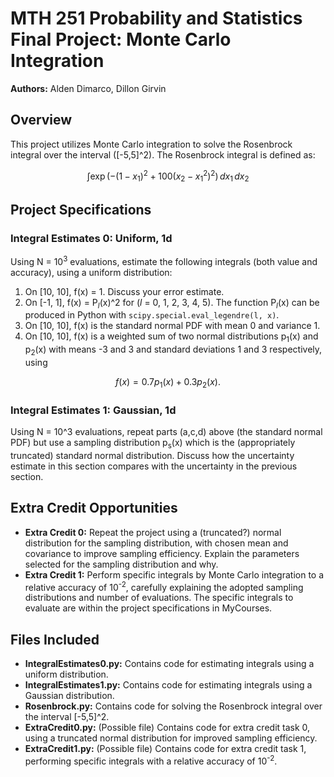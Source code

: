 # MTH 251 Probability and Statistics Final Project: Monte Carlo Integration
**Authors:** Alden Dimarco, Dillon Girvin

## Overview
This project utilizes Monte Carlo integration to solve the Rosenbrock integral over the interval \([-5,5]^2\). The Rosenbrock integral is defined as:

$$
\int \exp\left( -(1-x_1)^2 + 100(x_2 - x_1^2)^2 \right) \, dx_1 \, dx_2
$$



## Project Specifications
### Integral Estimates 0: Uniform, 1d
Using N = 10<sup>3</sup> evaluations, estimate the following integrals (both value and accuracy), using a uniform distribution:
1. On [10, 10], f(x) = 1. Discuss your error estimate.
2. On [-1, 1], f(x) = P<sub><i>l</i></sub>(x)^2 for \(<i>l</i> = 0, 1, 2, 3, 4, 5\). The function P<sub><i>l</i></sub>(x) can be produced in Python with `scipy.special.eval_legendre(l, x)`.
3. On [10, 10], f(x) is the standard normal PDF with mean 0 and variance 1.
4. On [10, 10], f(x) is a weighted sum of two normal distributions p<sub>1</sub>(x) and p<sub>2</sub>(x) with means -3 and 3 and standard deviations 1 and 3 respectively, using

$$
f(x) = 0.7p_1(x) + 0.3p_2(x).
$$

### Integral Estimates 1: Gaussian, 1d
Using N = 10^3 evaluations, repeat parts (a,c,d) above (the standard normal PDF) but use a sampling distribution p<sub>s</sub>(x) which is the (appropriately truncated) standard normal distribution. Discuss how the uncertainty estimate in this section compares with the uncertainty in the previous section.

## Extra Credit Opportunities
- **Extra Credit 0:** Repeat the project using a (truncated?) normal distribution for the sampling distribution, with chosen mean and covariance to improve sampling efficiency. Explain the parameters selected for the sampling distribution and why.
- **Extra Credit 1:** Perform specific integrals by Monte Carlo integration to a relative accuracy of 10<sup>-2</sup>, carefully explaining the adopted sampling distributions and number of evaluations. The specific integrals to evaluate are within the project specifications in MyCourses.

## Files Included
- **IntegralEstimates0.py:** Contains code for estimating integrals using a uniform distribution.
- **IntegralEstimates1.py:** Contains code for estimating integrals using a Gaussian distribution.
- **Rosenbrock.py:** Contains code for solving the Rosenbrock integral over the interval [-5,5]^2.
- **ExtraCredit0.py:** (Possible file) Contains code for extra credit task 0, using a truncated normal distribution for improved sampling efficiency.
- **ExtraCredit1.py:** (Possible file) Contains code for extra credit task 1, performing specific integrals with a relative accuracy of 10<sup>-2</sup>.
